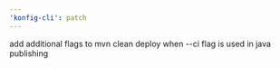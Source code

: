 ```yaml
---
'konfig-cli': patch
---
```


add additional flags to mvn clean deploy when --ci flag is used in java publishing
